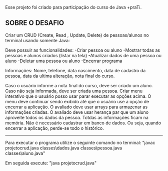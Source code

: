 Esse projeto foi criado para participação do curso de Java +praTi. 

SOBRE O DESAFIO
--------------------------------------------------------------------------------------------------------

Criar um CRUD (Create, Read , Update, Delete) de pessoas/alunos no terminal usando somente Java:

Deve possuir as funcionalidades:
-Criar pessoa ou aluno
-Mostrar todas as pessoas e alunos criados (listar na tela)
-Atualizar dados de uma pessoa ou aluno
-Deletar uma pessoa ou aluno
-Encerrar programa

Informações: Nome, telefone, data nascimento, data de cadastro da pessoa, data da ultima alteração, nota final do curso.

Caso o usuário informe a nota final do curso, deve ser criado um aluno. Caso não seja informada, deve ser criada uma pessoa.
Criar menu interativo que o usuário posso usar parar executar as opções acima.
O menu deve continuar sendo exibido até que o usuário use a opção de encerrar a aplicação.
O avaliado deve usar arrays para armazenar as informações criadas.
O avaliado deve usar herança par que um aluno aproveite todos os dados da pessoa.
Totdas as informações ficam na memória. Não é necessário cadastrar em banco de dados. Ou seja, quando encerrar a aplicação, perde-se todo o histórico.

--------------------------------------------------------------------------------------------------------

Para executar o programa utilize o seguinte comando no terminal:
"javac projetocrud.java classes\dados.java classes\pessoa.java classes\aluno.java"

Em seguida execute:
"java projetocrud.java"
